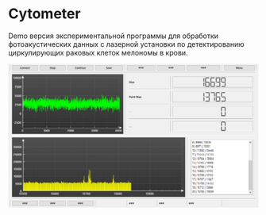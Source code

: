 # Cytometer
Demo версия экспериментальной программы для обработки фотоакустических данных с лазерной установки по детектированию циркулирующих раковых клеток мелономы в крови.

![alt tag](https://github.com/Daniil-Budnik/Cytometer/blob/master/PNG/2.png?raw=true?raw=true "")​
